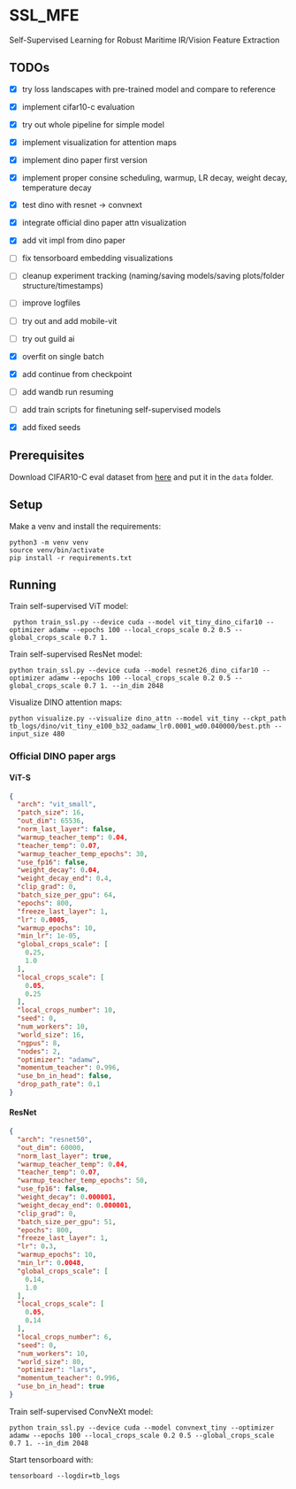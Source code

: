 # SSL_MFE

Self-Supervised Learning for Robust Maritime IR/Vision Feature Extraction

## TODOs

- [x] try loss landscapes with pre-trained model and compare to reference
- [x] implement cifar10-c evaluation
- [x] try out whole pipeline for simple model
- [x] implement visualization for attention maps
- [x] implement dino paper first version
- [x] implement proper consine scheduling, warmup, LR decay, weight decay, temperature decay
- [x] test dino with resnet -> convnext
- [x] integrate official dino paper attn visualization
- [x] add vit impl from dino paper
- [ ] fix tensorboard embedding visualizations
- [ ] cleanup experiment tracking (naming/saving models/saving plots/folder structure/timestamps)
- [ ] improve logfiles
- [ ] try out and add mobile-vit
- [ ] try out guild ai

- [x] overfit on single batch
- [x] add continue from checkpoint
- [ ] add wandb run resuming
- [ ] add train scripts for finetuning self-supervised models
- [x] add fixed seeds

## Prerequisites

Download CIFAR10-C eval dataset from [here](https://zenodo.org/record/2535967#.XqZQ9hNKjIU) and put it in the `data`
folder.

## Setup

Make a venv and install the requirements:

```shell
python3 -m venv venv
source venv/bin/activate
pip install -r requirements.txt
```

## Running

Train self-supervised ViT model:

```shell
 python train_ssl.py --device cuda --model vit_tiny_dino_cifar10 --optimizer adamw --epochs 100 --local_crops_scale 0.2 0.5 --global_crops_scale 0.7 1.
```

Train self-supervised ResNet model:

```shell
python train_ssl.py --device cuda --model resnet26_dino_cifar10 --optimizer adamw --epochs 100 --local_crops_scale 0.2 0.5 --global_crops_scale 0.7 1. --in_dim 2048

```

Visualize DINO attention maps:

```shell
python visualize.py --visualize dino_attn --model vit_tiny --ckpt_path tb_logs/dino/vit_tiny_e100_b32_oadamw_lr0.0001_wd0.040000/best.pth --input_size 480
```

### Official DINO paper args

#### ViT-S

```json
{
  "arch": "vit_small",
  "patch_size": 16,
  "out_dim": 65536,
  "norm_last_layer": false,
  "warmup_teacher_temp": 0.04,
  "teacher_temp": 0.07,
  "warmup_teacher_temp_epochs": 30,
  "use_fp16": false,
  "weight_decay": 0.04,
  "weight_decay_end": 0.4,
  "clip_grad": 0,
  "batch_size_per_gpu": 64,
  "epochs": 800,
  "freeze_last_layer": 1,
  "lr": 0.0005,
  "warmup_epochs": 10,
  "min_lr": 1e-05,
  "global_crops_scale": [
    0.25,
    1.0
  ],
  "local_crops_scale": [
    0.05,
    0.25
  ],
  "local_crops_number": 10,
  "seed": 0,
  "num_workers": 10,
  "world_size": 16,
  "ngpus": 8,
  "nodes": 2,
  "optimizer": "adamw",
  "momentum_teacher": 0.996,
  "use_bn_in_head": false,
  "drop_path_rate": 0.1
}
```

#### ResNet

```json
{
  "arch": "resnet50",
  "out_dim": 60000,
  "norm_last_layer": true,
  "warmup_teacher_temp": 0.04,
  "teacher_temp": 0.07,
  "warmup_teacher_temp_epochs": 50,
  "use_fp16": false,
  "weight_decay": 0.000001,
  "weight_decay_end": 0.000001,
  "clip_grad": 0,
  "batch_size_per_gpu": 51,
  "epochs": 800,
  "freeze_last_layer": 1,
  "lr": 0.3,
  "warmup_epochs": 10,
  "min_lr": 0.0048,
  "global_crops_scale": [
    0.14,
    1.0
  ],
  "local_crops_scale": [
    0.05,
    0.14
  ],
  "local_crops_number": 6,
  "seed": 0,
  "num_workers": 10,
  "world_size": 80,
  "optimizer": "lars",
  "momentum_teacher": 0.996,
  "use_bn_in_head": true
}
```

Train self-supervised ConvNeXt model:

```shell
python train_ssl.py --device cuda --model convnext_tiny --optimizer adamw --epochs 100 --local_crops_scale 0.2 0.5 --global_crops_scale 0.7 1. --in_dim 2048
```

Start tensorboard with:

```shell
tensorboard --logdir=tb_logs
```
